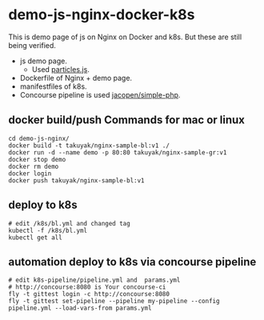 # demo-js-nginx-docker-k8s

This is demo page of js on Nginx on Docker and k8s. 
But these are still being verified.
+ js demo page.
  + Used [particles.js](https://github.com/VincentGarreau/particles.js/).
+ Dockerfile of Nginx + demo page. 
+ manifestfiles of k8s.
+ Concourse pipeline is used [jacopen/simple-php](https://github.com/jacopen/simple-php).


## docker build/push Commands for mac or linux
```
cd demo-js-nginx/
docker build -t takuyak/nginx-sample-bl:v1 ./
docker run -d --name demo -p 80:80 takuyak/nginx-sample-gr:v1
docker stop demo
docker rm demo
docker login
docker push takuyak/nginx-sample-bl:v1
```

## deploy to k8s

```
# edit /k8s/bl.yml and changed tag
kubectl -f /k8s/bl.yml
kubectl get all
```

## automation deploy to k8s via concourse pipeline
```
# edit k8s-pipeline/pipeline.yml and  params.yml
# http://concourse:8080 is Your concourse-ci
fly -t gittest login -c http://concourse:8080
fly -t gittest set-pipeline --pipeline my-pipeline --config pipeline.yml --load-vars-from params.yml
```
